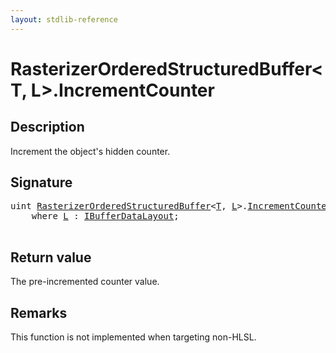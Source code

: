 ```yaml
---
layout: stdlib-reference
---
```


# RasterizerOrderedStructuredBuffer\<T, L\>\.IncrementCounter

## Description

Increment the object's hidden counter.



## Signature 

<pre>
<span class="code_keyword">uint</span> <a href="index.html" class="code_type">RasterizerOrderedStructuredBuffer</a>&lt;<a href="index.html#typeparam-T" class="code_type">T</a>, <a href="index.html#typeparam-L" class="code_type">L</a>&gt;.<a href="incrementcounter-09.html">IncrementCounter</a>()
    <span class='code_keyword'>where</span> <a href="index.html#typeparam-L" class="code_type">L</a> : <a href="../../interfaces/ibufferdatalayout-017b/index.html" class="code_type">IBufferDataLayout</a>;

</pre>

## Return value
The pre-incremented counter value.

## Remarks

This function is not implemented when targeting non-HLSL.


